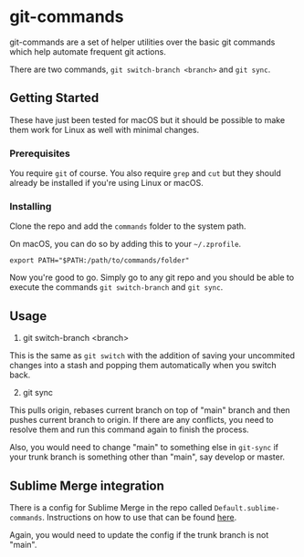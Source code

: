 # git-commands

git-commands are a set of helper utilities over the basic git commands which help automate frequent git actions.

There are two commands, `git switch-branch <branch>` and `git sync`.

## Getting Started

These have just been tested for macOS but it should be possible to make them work for Linux as well with minimal changes.

### Prerequisites

You require `git` of course. You also require `grep` and `cut` but they should already be installed if you're using Linux or macOS.

### Installing

Clone the repo and add the `commands` folder to the system path.

On macOS, you can do so by adding this to your `~/.zprofile`.

```
export PATH="$PATH:/path/to/commands/folder"
```

Now you're good to go. Simply go to any git repo and you should be able to execute the commands `git switch-branch` and `git sync`.

## Usage

1. git switch-branch \<branch>

This is the same as `git switch` with the addition of saving your uncommited changes into a stash and popping them automatically when you switch back.

2. git sync

This pulls origin, rebases current branch on top of "main" branch and then pushes current branch to origin. If there are any conflicts, you need to resolve them and run this command again to finish the process.

Also, you would need to change "main" to something else in `git-sync` if your trunk branch is something other than "main", say develop or master.

## Sublime Merge integration

There is a config for Sublime Merge in the repo called `Default.sublime-commands`. Instructions on how to use that can be found [here](https://www.sublimemerge.com/docs/custom_commands). 

Again, you would need to update the config if the trunk branch is not "main".



